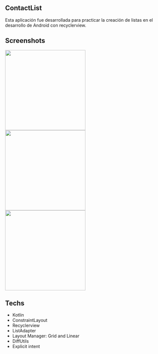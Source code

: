 ## ContactList
Esta aplicación fue desarrollada para practicar la creación de listas en el desarrollo de Android con recyclerview.

## Screenshots
<img src = "https://github.com/roquebuarquejr/Recyclerview/assets/11612508/cdb4fc56-808d-482f-ad11-554a4bbddf91" width="260"/>
<img src = "https://github.com/roquebuarquejr/Recyclerview/assets/11612508/2badea79-241c-45ac-9a24-ed172730ce18" width="260"/>
<img src = "https://github.com/roquebuarquejr/Recyclerview/assets/11612508/53ec9ef5-629f-42a2-8288-964059d9d4b7" width="260"/>

## Techs
- Kotlin
- ConstraintLayout
- Recyclerview
- ListAdapter
- Layout Manager: Grid and Linear
- DiffUtils
- Explicit intent
